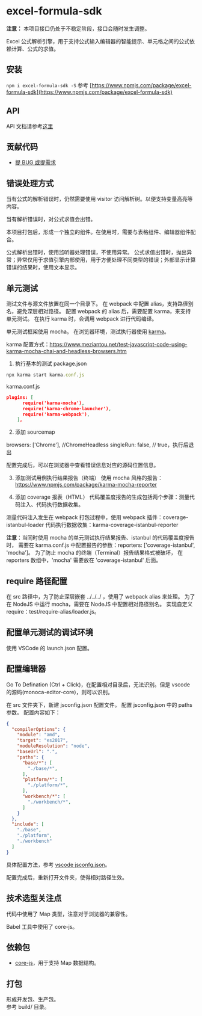 # excel-formula-sdk

**注意：** 本项目接口仍处于不稳定阶段，接口会随时发生调整。

Excel 公式解析引擎，用于支持公式输入编辑器的智能提示、单元格之间的公式依赖计算、公式的求值。

## 安装

`npm i excel-formula-sdk -S`
参考 [https://www.npmjs.com/package/excel-formula-sdk](https://www.npmjs.com/package/excel-formula-sdk)

## API
API 文档请参考[这里](./API.md)

## 贡献代码

* [提 BUG 或提需求](https://github.com/yezhang/excel-formula-sdk/issues)


## 错误处理方式

当有公式的解析错误时，仍然需要使用 visitor 访问解析树。以便支持变量高亮等内容。

当有解析错误时，对公式求值会出错。

本项目打包后，形成一个独立的组件。在使用时，需要与表格组件、编辑器组件配合。

公式解析出错时，使用监听器处理错误，不使用异常。
公式求值出错时，抛出异常；异常仅用于求值引擎内部使用，用于方便处理不同类型的错误；外部显示计算错误的结果时，使用文本显示。

## 单元测试
测试文件与源文件放置在同一个目录下。
在 webpack 中配置 alias，支持路径别名，避免深层相对路径。
配置 webpack 的 alias 后，需要配置 karma，来支持单元测试。
在执行 karma 时，会调用 webpack 进行代码编译。

单元测试框架使用 mocha。
在浏览器环境，测试执行器使用 [karma](https://github.com/karma-runner/karma)。

karma 配置方式：https://www.meziantou.net/test-javascript-code-using-karma-mocha-chai-and-headless-browsers.htm

1. 执行基本的测试
package.json
```javascript
npx karma start karma.conf.js
```


karma.conf.js
```json
plugins: [
      require('karma-mocha'),
      require('karma-chrome-launcher'),
      require('karma-webpack'),
    ],
```

2. 添加 sourcemap

browsers: ['Chrome'], //ChromeHeadless
    singleRun: false, // true，执行后退出

配置完成后，可以在浏览器中查看错误信息对应的源码位置信息。

3. 添加测试用例执行结果报告（终端）
使用 mocha 风格的报告：https://www.npmjs.com/package/karma-mocha-reporter

4. 添加 coverage 报表（HTML）
代码覆盖度报告的生成包括两个步骤：测量代码注入、代码执行数据收集。

测量代码注入发生在 webpack 打包过程中，使用 webpack 插件：coverage-istanbul-loader
代码执行数据收集：karma-coverage-istanbul-reporter

**注意**：当同时使用 mocha 的单元测试执行结果报告、istanbul 的代码覆盖度报告时，
需要在 karma.conf.js 中配置报告的参数：reporters: ['coverage-istanbul', 'mocha']。
为了防止 mocha 的终端（Terminal）报告结果格式被破坏，
在 reporters 数组中，'mocha' 需要放在 'coverage-istanbul' 后面。

## require 路径配置
在 src 路径中，为了防止深层嵌套 ../../../ ，使用了 webpack alias 来处理。
为了在 NodeJS 中运行 mocha，需要在 NodeJS 中配置相对路径别名。
实现自定义 require：test/require-alias/loader.js。

## 配置单元测试的调试环境
使用 VSCode 的 launch.json 配置。

## 配置编辑器
Go To Defination (Ctrl + Click)，在配置相对目录后，无法识别。但是 vscode 的源码(monoca-editor-core)，则可以识别。

在 src 文件夹下，新建 jsconfig.json 配置文件。
配置 jsconfig.json 中的 paths 参数。
配置内容如下：
```json
{
  "compilerOptions": {
    "module": "amd",
    "target": "es2017",
    "moduleResolution": "node",
    "baseUrl": ".",
    "paths": {
      "base/*": [
        "./base/*",
      ],
      "platform/*": [
        "./platform/*",
      ],
      "workbench/*": [
        "./workbench/*",
      ]
    }
  },
  "include": [
    "./base",
    "./platform",
    "./workbench"
  ]
}
```
具体配置方法，参考 [vscode jsconfg.json](https://code.visualstudio.com/docs/languages/jsconfig)。

配置完成后，重新打开文件夹，使得相对路径生效。




## 技术选型关注点
代码中使用了 Map 类型，注意对于浏览器的兼容性。

Babel 工具中使用了 core-js。

## 依赖包
- [core-js](https://github.com/zloirock/core-js)，用于支持 Map 数据结构。

## 打包
形成开发包、生产包。  
参考 build/ 目录。

